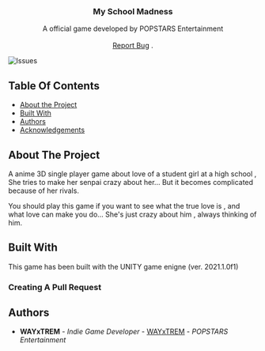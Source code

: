 <br/>
<p align="center">
  <h3 align="center">My School Madness</h3>

  <p align="center">
    A official game developed by POPSTARS Entertainment
    <br/>
    <br/>
    <a href="https://github.com/WAYxTREM/My-School-Madness-BUILDS/issues">Report Bug</a>
    .
  </p>
</p>

![Issues](https://badges.pufler.dev/issues/WAYxTREM/My-School-Madness-BUILDS) 

## Table Of Contents

* [About the Project](#about-the-project)
* [Built With](#built-with)
* [Authors](#authors)
* [Acknowledgements](#acknowledgements)

## About The Project

A anime 3D single player game about love of a student girl at a high school , She tries to make her senpai crazy about her... But it becomes complicated because of her rivals.

You should play this game if you want to see what the true love is , and what love can make you do... She's just crazy about him , always thinking of him.

## Built With

This game has been built with the UNITY game enigne (ver. 2021.1.0f1)

### Creating A Pull Request



## Authors

* **WAYxTREM** - *Indie Game Developer* - [WAYxTREM](https://github.com/WAYxTREM) - *POPSTARS Entertainment*
